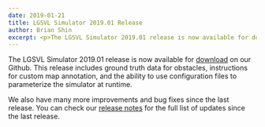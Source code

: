 ```yaml
---
date: 2019-01-21
title: LGSVL Simulator 2019.01 Release
author: Brian Shin
excerpt: <p>The LGSVL Simulator 2019.01 release is now available for download on our Github. This release includes ground truth data for obstacles, instructions for custom map annotation, and the ability to...</p>
---
```


The LGSVL Simulator 2019.01 release is now available for [download](https://github.com/lgsvl/simulator/releases/tag/2019.01-rc1) on our Github. This release includes ground truth data for obstacles, instructions for custom map annotation, and the ability to use configuration files to parameterize the simulator at runtime.

We also have many more improvements and bug fixes since the last release. You can check our [release notes](https://github.com/lgsvl/simulator/releases/tag/2019.01-rc1) for the full list of updates since the last release.
